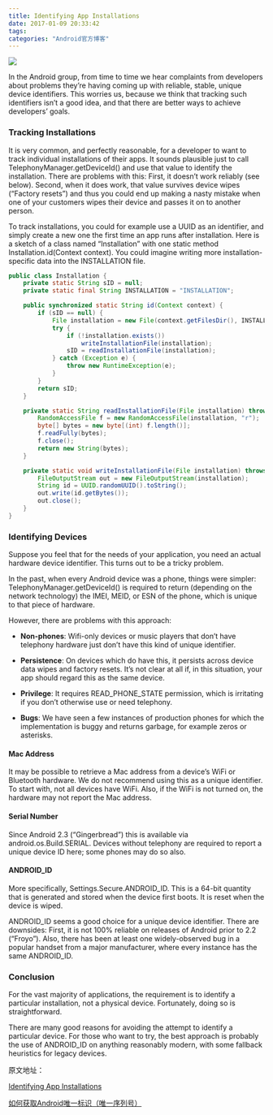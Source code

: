 ```yaml
---
title: Identifying App Installations
date: 2017-01-09 20:33:42
tags:
categories: "Android官方博客"
---
```


![](/images/categories/android/android-developer-blog/android_developer_blog.png)

In the Android group, from time to time we hear complaints from developers about problems they’re having coming up with reliable, stable, unique device identifiers. This worries us, because we think that tracking such identifiers isn’t a good idea, and that there are better ways to achieve developers’ goals.

### Tracking Installations

It is very common, and perfectly reasonable, for a developer to want to track individual installations of their apps. It sounds plausible just to call TelephonyManager.getDeviceId() and use that value to identify the installation. There are problems with this: First, it doesn’t work reliably (see below). Second, when it does work, that value survives device wipes (“Factory resets”) and thus you could end up making a nasty mistake when one of your customers wipes their device and passes it on to another person.

To track installations, you could for example use a UUID as an identifier, and simply create a new one the first time an app runs after installation. Here is a sketch of a class named “Installation” with one static method Installation.id(Context context). You could imagine writing more installation-specific data into the INSTALLATION file.

<!--more-->

```java
public class Installation {
    private static String sID = null;
    private static final String INSTALLATION = "INSTALLATION";

    public synchronized static String id(Context context) {
        if (sID == null) {  
            File installation = new File(context.getFilesDir(), INSTALLATION);
            try {
                if (!installation.exists())
                    writeInstallationFile(installation);
                sID = readInstallationFile(installation);
            } catch (Exception e) {
                throw new RuntimeException(e);
            }
        }
        return sID;
    }

    private static String readInstallationFile(File installation) throws IOException {
        RandomAccessFile f = new RandomAccessFile(installation, "r");
        byte[] bytes = new byte[(int) f.length()];
        f.readFully(bytes);
        f.close();
        return new String(bytes);
    }

    private static void writeInstallationFile(File installation) throws IOException {
        FileOutputStream out = new FileOutputStream(installation);
        String id = UUID.randomUUID().toString();
        out.write(id.getBytes());
        out.close();
    }
}
```

### Identifying Devices

Suppose you feel that for the needs of your application, you need an actual hardware device identifier. This turns out to be a tricky problem.

In the past, when every Android device was a phone, things were simpler: TelephonyManager.getDeviceId() is required to return (depending on the network technology) the IMEI, MEID, or ESN of the phone, which is unique to that piece of hardware.

However, there are problems with this approach:

  * <b>Non-phones</b>: Wifi-only devices or music players that don’t have telephony hardware just don’t have this kind of unique identifier.

  * <b>Persistence</b>: On devices which do have this, it persists across device data wipes and factory resets. It’s not clear at all if, in this situation, your app should regard this as the same device.

  * <b>Privilege</b>: It requires READ_PHONE_STATE permission, which is irritating if you don’t otherwise use or need telephony.

  * <b>Bugs</b>: We have seen a few instances of production phones for which the implementation is buggy and returns garbage, for example zeros or asterisks.

#### Mac Address

It may be possible to retrieve a Mac address from a device’s WiFi or Bluetooth hardware. We do not recommend using this as a unique identifier. To start with, not all devices have WiFi. Also, if the WiFi is not turned on, the hardware may not report the Mac address.

#### Serial Number

Since Android 2.3 (“Gingerbread”) this is available via android.os.Build.SERIAL. Devices without telephony are required to report a unique device ID here; some phones may do so also.

#### ANDROID_ID

More specifically, Settings.Secure.ANDROID_ID. This is a 64-bit quantity that is generated and stored when the device first boots. It is reset when the device is wiped.

ANDROID_ID seems a good choice for a unique device identifier. There are downsides: First, it is not 100% reliable on releases of Android prior to 2.2 (“Froyo”). Also, there has been at least one widely-observed bug in a popular handset from a major manufacturer, where every instance has the same ANDROID_ID.

### Conclusion

For the vast majority of applications, the requirement is to identify a particular installation, not a physical device. Fortunately, doing so is straightforward.

There are many good reasons for avoiding the attempt to identify a particular device. For those who want to try, the best approach is probably the use of ANDROID_ID on anything reasonably modern, with some fallback heuristics for legacy devices.

原文地址：

[Identifying App Installations](http://android-developers.blogspot.tw/2011/03/identifying-app-installations.html)

[如何获取Android唯一标识（唯一序列号）](http://blog.csdn.net/ljz2009y/article/details/22895297)
